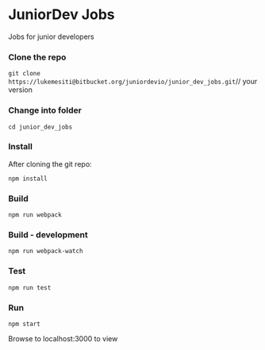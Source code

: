 # JuniorDev Jobs

Jobs for junior developers

### Clone the repo

`git clone https://lukemesiti@bitbucket.org/juniordevio/junior_dev_jobs.git`// your version

### Change into folder

`cd junior_dev_jobs`

### Install

After cloning the git repo:

`npm install`

### Build

`npm run webpack`

### Build - development

`npm run webpack-watch`

### Test

`npm run test`

### Run

`npm start`

Browse to localhost:3000 to view
